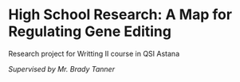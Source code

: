 # High School Research: A Map for Regulating Gene Editing
Research project for Writting II course in QSI Astana

*Supervised by Mr. Brady Tanner*
